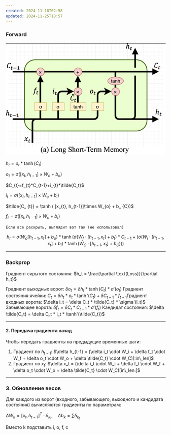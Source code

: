```yaml
---
created: 2024-11-18T02:58
updated: 2024-11-25T18:57
---
```



### Forward
![img.png](imgs/lstm.png)

$h_{t}=o_{t}*\tanh(C_{t})$

$o_{t}= \sigma([x_{t}, h_{t-1}]\times W_{o} + b_{o})$

$C_{t}=f_{t}*C_{t-1}+i_{t}*\tilde{C_t}$

 $i_ {t} = \sigma ( [x_{t}, h_{t-1}]\times W_{o} + b_ {i} )$
 
 $\tilde{C_ {t}}  =  \tanh ( [x_{t}, h_{t-1}]\times W_{o} + b_ {C})$ 
 
 $f_ {t} = \sigma ( [x_{t}, h_{t-1}]\times W_{o} + b_ {t} )$

	Если все раскрыть, выглядит вот так (не использовал)

$$
h_t=\sigma(W_{o}[h_{t-1}, x_{t}] + b_{o}) * \tanh(
  \sigma ( W_ {f} \cdot [h_ {t-1},x_ {t}] + b_ {t})* C_{t-1} + (
    \sigma ( W_ {i} \cdot [h_ {t-1},x_ {t}] + b_ {i} )*
    \tanh ( W_ {C} \cdot [h_ {t-1},x_ {t}] + b_ {C}))
  )
$$
 
---
### Backprop
Градиент скрытого состояния:
    $h_t = \frac{\partial \text{Loss}}{\partial h_t}​$


Градиент выходных ворот:
    $\delta o_t = \delta h_t * \tanh(C_t) * \sigma'(o_t)$
Градиент состояния ячейки:
    $C_t = \delta h_t * o_t * \tanh'(C_t) + \delta C_{t+1} * f_{t+1}​$
Градиент входных ворота:
    $\delta i_t = \delta C_t * \tilde{C_t} * \sigma'(i_t)$
Забывающее ворота:
    $\delta f_t = \delta C_t * C_{t-1} * \sigma'(f_t)$
Кандидат состояния:
    $\delta \tilde{C_t} = \delta C_t * i_t * \tanh'(\tilde{C_t})$

---

#### 2. Передача градиента назад

Чтобы передать градиенты на предыдущие временные шаги:

1. Градиент по $h_{t-1}$​:
	$\delta h_{t-1} = (\delta i_t \cdot W_i + \delta f_t \cdot W_f + \delta o_t \cdot W_o + \delta \tilde{C_t} \cdot W_C)[:in\_len]$
1. Градиент по $x_t$​:
	$\delta x_t = (\delta i_t \cdot W_i + \delta f_t \cdot W_f + \delta o_t \cdot W_o + \delta \tilde{C_t} \cdot W_C)[in\_len:]$

---

### 3. Обновление весов

Для каждого из ворот (входного, забывающего, выходного и кандидата состояния) вычисляются градиенты по параметрам:

  $\Delta W_k = [x_t, h_{t-1}]^T \cdot \delta_{k_t}, \quad \Delta b_k = \sum \delta_{k_t}$
  
  Вместо k подставить i, o, f, c



